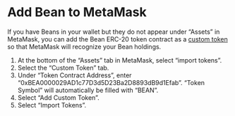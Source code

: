 # Add Bean to MetaMask

If you have Beans in your wallet but they do not appear under “Assets” in MetaMask, you can add the Bean ERC-20 token contract as a [custom token](https://metamask.zendesk.com/hc/en-us/articles/360015489031-How-to-add-unlisted-tokens-custom-tokens-in-MetaMask) so that MetaMask will recognize your Bean holdings.

1. At the bottom of the “Assets” tab in MetaMask, select “import tokens”.
2. Select the “Custom Token” tab.
3. Under “Token Contract Address”, enter “0xBEA0000029AD1c77D3d5D23Ba2D8893dB9d1Efab”. “Token Symbol” will automatically be filled with “BEAN”.
4. Select “Add Custom Token”.
5. Select “Import Tokens”.
